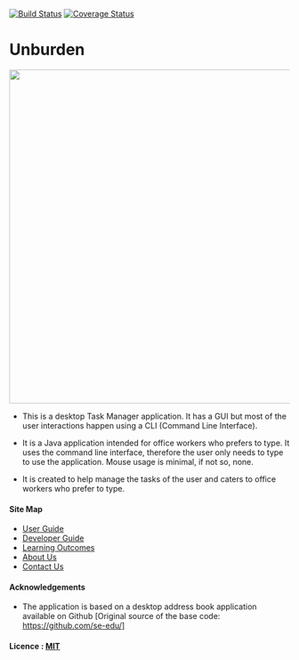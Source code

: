 [![Build Status](https://travis-ci.org/CS2103AUG2016-T09-C4/main)](https://travis-ci.org/CS2103AUG2016-T09-C4/main)
[![Coverage Status](https://coveralls.io/repos/github/CS2103AUG2016-T09-C4/main/badge.svg?branch=master)](https://coveralls.io/github/CS2103AUG2016-T09-C4/main?branch=master)
# Unburden

<img src="docs/images/Ui.png" width="600"><br>

* This is a desktop Task Manager application. It has a GUI but most of the user interactions happen using 
  a CLI (Command Line Interface).
  
* It is a Java application intended for office workers who prefers to type. 
  It uses the command line interface, therefore the user only needs to type to use the application.
  Mouse usage is minimal, if not so, none. 
  
* It is created to help manage the tasks of the user and caters to office workers who prefer to type.
  
#### Site Map
* [User Guide](docs/UserGuide.md) 
* [Developer Guide](docs/DeveloperGuide.md) 
* [Learning Outcomes](docs/LearningOutcomes.md) 
* [About Us](docs/AboutUs.md)
* [Contact Us](docs/ContactUs.md)


#### Acknowledgements

* The application is based on a desktop address book application available on Github
  [Original source of the base code: https://github.com/se-edu/]


#### Licence : [MIT](LICENSE)
